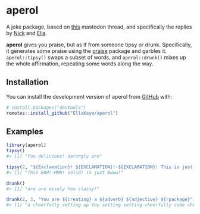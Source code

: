 
<!-- README.md is generated from README.Rmd. Please edit that file -->

# aperol

A joke package, based on
[this](https://fosstodon.org/@kellybodwin/112769186345818866) mastodon
thread, and specifically the replies by
[Nick](https://aus.social/@njtierney/112770398923583882) and
[Ella](https://fosstodon.org/@ellakaye/112771757956362352).

<!-- badges: start -->
<!-- badges: end -->

**aperol** gives you praise, but as if from someone tipsy or drunk.
Specifically, it generates some praise using the
[praise](https://github.com/rladies/praise) package and garbles it.
`aperol::tipsy()` swaps a subset of words, and `aperol::drunk()` mixes
up the whole affirmation, repeating some words along the way.

## Installation

You can install the development version of aperol from
[GitHub](https://github.com/) with:

``` r
# install.packages("devtools")
remotes::install_github("EllaKaye/aperol")
```

## Examples

``` r
library(aperol)
tipsy()
#> [1] "You delicious! daringly are"
```

``` r
tipsy(2, "${Exclamation}! ${EXCLAMATION}!-${EXCLAMATION}! This is just ${adjective}!")
#> [1] "This HAH!-MMH! solid! is just Awww!"
```

``` r
drunk()
#> [1] "are are wisely You classy!"
```

``` r
drunk(2, 3, "You are ${creating} a ${adverb} ${adjective} ${rpackage}")
#> [1] "a cheerfully setting up You setting setting cheerfully code cheerfully are priceless"
```
